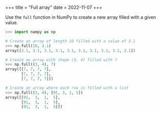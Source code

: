 +++
title = "Full array"
date = 2022-11-07
+++

Use the `full` function in NumPy to create a new array filled with a given value.

```python
>>> import numpy as np

# Create an array of length 10 filled with a value of 3.1
>>> np.full(10, 3.1)
array([3.1, 3.1, 3.1, 3.1, 3.1, 3.1, 3.1, 3.1, 3.1, 3.1])

# Create an array with shape (3, 4) filled with 7
>>> np.full((3, 4), 7)
array([[7, 7, 7, 7],
       [7, 7, 7, 7],
       [7, 7, 7, 7]])

# Create an array where each row is filled with a list
>>> np.full((3, 4), [91, 3, 1, 5])
array([[91,  3,  1,  5],
       [91,  3,  1,  5],
       [91,  3,  1,  5]])
```